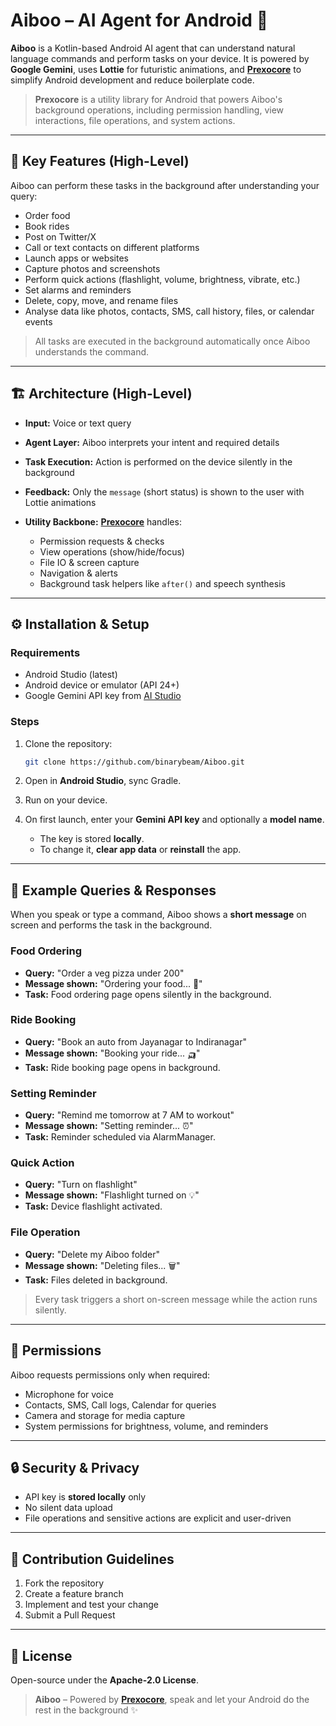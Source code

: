 # Aiboo – AI Agent for Android 🤖

**Aiboo** is a Kotlin-based Android AI agent that can understand natural language commands and perform tasks on your device. It is powered by **Google Gemini**, uses **Lottie** for futuristic animations, and **[Prexocore](https://github.com/binarybeam/Prexocore)** to simplify Android development and reduce boilerplate code.

> **Prexocore** is a utility library for Android that powers Aiboo's background operations, including permission handling, view interactions, file operations, and system actions.

---

## 🌟 Key Features (High-Level)

Aiboo can perform these tasks in the background after understanding your query:

* Order food
* Book rides
* Post on Twitter/X
* Call or text contacts on different platforms
* Launch apps or websites
* Capture photos and screenshots
* Perform quick actions (flashlight, volume, brightness, vibrate, etc.)
* Set alarms and reminders
* Delete, copy, move, and rename files
* Analyse data like photos, contacts, SMS, call history, files, or calendar events

> All tasks are executed in the background automatically once Aiboo understands the command.

---

## 🏗 Architecture (High-Level)

* **Input:** Voice or text query
* **Agent Layer:** Aiboo interprets your intent and required details
* **Task Execution:** Action is performed on the device silently in the background
* **Feedback:** Only the `message` (short status) is shown to the user with Lottie animations
* **Utility Backbone:** [**Prexocore**](https://github.com/binarybeam/Prexocore) handles:

  * Permission requests & checks
  * View operations (show/hide/focus)
  * File IO & screen capture
  * Navigation & alerts
  * Background task helpers like `after()` and speech synthesis

---

## ⚙️ Installation & Setup

### Requirements

* Android Studio (latest)
* Android device or emulator (API 24+)
* Google Gemini API key from [AI Studio](https://aistudio.google.com)

### Steps

1. Clone the repository:

   ```bash
   git clone https://github.com/binarybeam/Aiboo.git
   ```
2. Open in **Android Studio**, sync Gradle.
3. Run on your device.
4. On first launch, enter your **Gemini API key** and optionally a **model name**.

   * The key is stored **locally**.
   * To change it, **clear app data** or **reinstall** the app.

---

## 🎤 Example Queries & Responses

When you speak or type a command, Aiboo shows a **short message** on screen and performs the task in the background.

### Food Ordering

* **Query:** "Order a veg pizza under 200"
* **Message shown:** "Ordering your food... 🍕"
* **Task:** Food ordering page opens silently in the background.

### Ride Booking

* **Query:** "Book an auto from Jayanagar to Indiranagar"
* **Message shown:** "Booking your ride... 🛺"
* **Task:** Ride booking page opens in background.

### Setting Reminder

* **Query:** "Remind me tomorrow at 7 AM to workout"
* **Message shown:** "Setting reminder... ⏰"
* **Task:** Reminder scheduled via AlarmManager.

### Quick Action

* **Query:** "Turn on flashlight"
* **Message shown:** "Flashlight turned on 💡"
* **Task:** Device flashlight activated.

### File Operation

* **Query:** "Delete my Aiboo folder"
* **Message shown:** "Deleting files... 🗑️"
* **Task:** Files deleted in background.

> Every task triggers a short on-screen message while the action runs silently.

---

## 🔐 Permissions

Aiboo requests permissions only when required:

* Microphone for voice
* Contacts, SMS, Call logs, Calendar for queries
* Camera and storage for media capture
* System permissions for brightness, volume, and reminders

---

## 🔒 Security & Privacy

* API key is **stored locally** only
* No silent data upload
* File operations and sensitive actions are explicit and user-driven

---

## 🤝 Contribution Guidelines

1. Fork the repository
2. Create a feature branch
3. Implement and test your change
4. Submit a Pull Request

---

## 📜 License

Open-source under the **Apache-2.0 License**.

> **Aiboo** – Powered by [**Prexocore**](https://github.com/binarybeam/Prexocore), speak and let your Android do the rest in the background ✨
